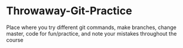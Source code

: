 # Throwaway-Git-Practice
Place where you try different git commands, make branches, change master, code for fun/practice, and note your mistakes throughout the course 
